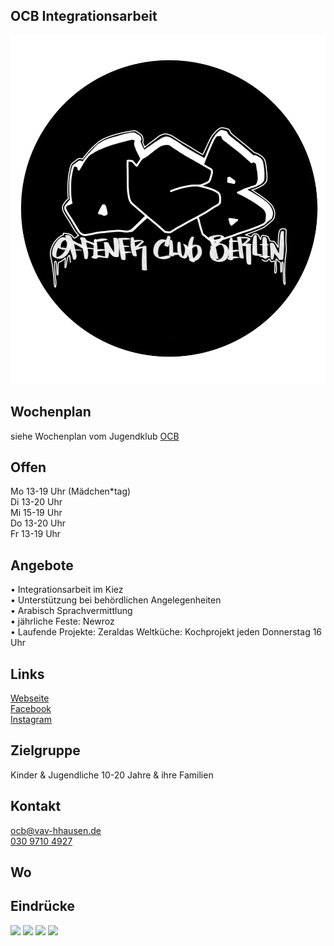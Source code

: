 ## OCB Integrationsarbeit
<img id="topmedia" src="/Jugendklubs/images/Logos/offener_club_berlin.png" />

## Wochenplan
siehe Wochenplan vom Jugendklub <a class="external_link" href="https://www.hsh4you.de/Jugendklubs/OCB.html">OCB</a>

## Offen
Mo 13-19 Uhr (Mädchen*tag)<br> 
Di 13-20 Uhr<br>
Mi 15-19 Uhr<br> 
Do 13-20 Uhr<br>
Fr 13-19 Uhr

## Angebote
•	Integrationsarbeit im Kiez<br> 
•	Unterstützung bei behördlichen Angelegenheiten<br> 
•	Arabisch Sprachvermittlung<br> 
•	jährliche Feste: Newroz<br> 
•	Laufende Projekte: Zeraldas Weltküche: Kochprojekt jeden Donnerstag 16 Uhr<br> 


## Links
<a class="external_link" target="blank" href="https://www.vav-hhausen.de/Bereiche/Jugend/ocb.html">Webseite</a><br>
<a class="external_link" target="blank" href="https://www.facebook.com/offener.jugendclub">Facebook</a><br>
<a class="external_link" target="blank" href="https://www.instagram.com/offener.club.berlin">Instagram</a>
                                                                                            
## Zielgruppe
Kinder & Jugendliche 10-20 Jahre & ihre Familien

## Kontakt
[ocb@vav-hhausen.de](mailto:Integration.ocb@vav-hhausen.de)<br>
<a href="tel:+493097104927">030 9710 4927</a>

## Wo
<div id="gmap"></div>
<script>window.onload = showMap('Werneuchener Str. 15b, 13055 Berlin', 0, 'gmap_mini')</script>

## Eindrücke
<div class="mediacontainer">
  <img src="/Jugendklubs/images/OCB/1.JPG" />
  <img src="/Jugendklubs/images/OCB/2.jpg" />
  <img src="/Begegnungen/Images/OCBIntegration/1.jpg" />
  <img src="/Begegnungen/Images/OCBIntegration/2.JPG" />
</div>
